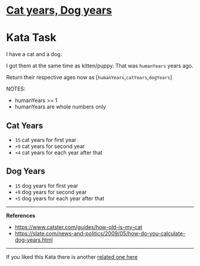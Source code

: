 # [Cat years, Dog years](https://www.codewars.com/kata/cat-years-dog-years "https://www.codewars.com/kata/5a6663e9fd56cb5ab800008b")

# Kata Task

I have a cat and a dog.

I got them at the same time as kitten/puppy. That was `humanYears` years ago.

Return their respective ages now as [`humanYears`,`catYears`,`dogYears`]

NOTES:
* humanYears >= 1
* humanYears are whole numbers only

## Cat Years

* `15` cat years for first year
* `+9` cat years for second year
* `+4` cat years for each year after that

## Dog Years

* `15` dog years for first year
* `+9` dog years for second year
* `+5` dog years for each year after that

<hr>

**References**

* https://www.catster.com/guides/how-old-is-my-cat
* https://slate.com/news-and-politics/2009/05/how-do-you-calculate-dog-years.html

<hr>

If you liked this Kata there is another <a href="https://www.codewars.com/kata/cat-years-dog-years-2">related one here</a>